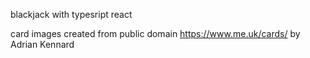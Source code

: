 blackjack with typesript react

card images created from public domain https://www.me.uk/cards/ by Adrian Kennard
